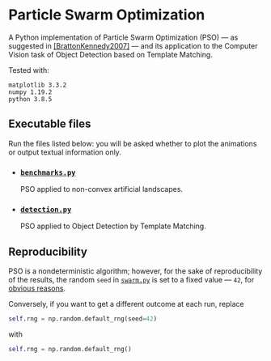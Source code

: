# Particle Swarm Optimization

A Python implementation of Particle Swarm Optimization (PSO) — as suggested in 
[[BrattonKennedy2007]](https://ieeexplore.ieee.org/document/4223164) — and its application to the Computer Vision task 
of Object Detection based on Template Matching.

Tested with:
```
matplotlib 3.3.2
numpy 1.19.2
python 3.8.5
```

## Executable files

Run the files listed below: you will be asked whether to plot the animations or output textual 
information only.

* ### [`benchmarks.py`](benchmarks.py)

    PSO applied to non-convex artificial landscapes.

* ### [`detection.py`](detection.py)

    PSO applied to Object Detection by Template Matching.

## Reproducibility

PSO is a nondeterministic algorithm; however, for the sake of reproducibility of the results, the random `seed` in 
[`swarm.py`](https://github.com/frallebini/particle-swarm-optimization/blob/8cca3d152fcb7e8d17fcdb7f532ebb8b220d8c53/swarm.py#L52) is set to a fixed value — `42`, for 
[obvious reasons](https://en.wikipedia.org/wiki/42_(number)).

Conversely, if you want to get a different outcome at each run, replace
```python
self.rng = np.random.default_rng(seed=42)
```
with
```python
self.rng = np.random.default_rng()
```
